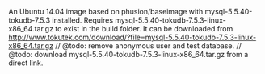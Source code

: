 An Ubuntu 14.04 image based on phusion/baseimage with mysql-5.5.40-tokudb-7.5.3 installed.
Requires mysql-5.5.40-tokudb-7.5.3-linux-x86_64.tar.gz to exist in the build folder. It can be downloaded from http://www.tokutek.com/download/?file=mysql-5.5.40-tokudb-7.5.3-linux-x86_64.tar.gz
// @todo: remove anonymous user and test database.
// @todo: download mysql-5.5.40-tokudb-7.5.3-linux-x86_64.tar.gz from a direct link.
